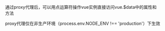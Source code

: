通过proxy代理后，可以用点运算符操作vue实例直接访问vue.$data中的属性和方法

proxy代理仅在非生产环境（process.env.NODE_ENV !== 'production'）下生效

